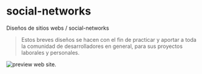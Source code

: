 # social-networks

Diseños de sitios webs / social-networks
> Estos breves diseños se hacen con el fin de practicar y aportar a toda la comunidad de desarrolladores en general, para sus proyectos laborales y personales.

![preview web site.](https://github.com/brayangomez22/social-networks-designs-for-the-web/blob/master/preview.jpg)
